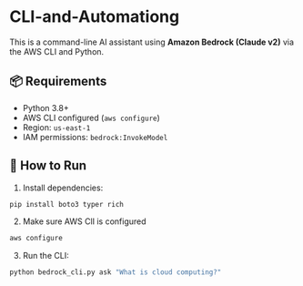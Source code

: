 # CLI-and-Automationg

This is a command-line AI assistant using **Amazon Bedrock (Claude v2)** via the AWS CLI and Python.

## 📦 Requirements

- Python 3.8+
- AWS CLI configured (`aws configure`)
- Region: `us-east-1`
- IAM permissions: `bedrock:InvokeModel`

## 🚀 How to Run

1. Install dependencies:
```bash
pip install boto3 typer rich
```

2. Make sure AWS ClI is configured
```bash
aws configure
```

3. Run the CLI:
```bash
python bedrock_cli.py ask "What is cloud computing?"
```
